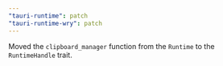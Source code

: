 ```yaml
---
"tauri-runtime": patch
"tauri-runtime-wry": patch
---
```


Moved the `clipboard_manager` function from the `Runtime` to the `RuntimeHandle` trait.
